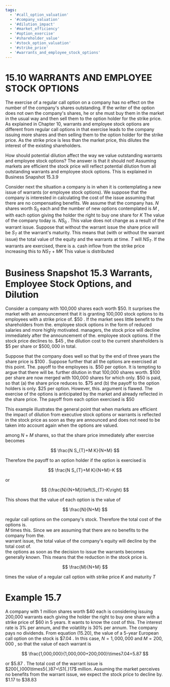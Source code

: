 ```yaml
---
tags:
  - '#call_option_valuation'
  - '#company_valuation'
  - '#dilution_impact'
  - '#market_efficiency'
  - '#option_exercise'
  - '#shareholder_value'
  - '#stock_option_valuation'
  - '#strike_price'
  - '#warrants_and_employee_stock_options'
---
```

# 15.10 WARRANTS AND EMPLOYEE STOCK OPTIONS  

The exercise of a regular call option on a company has no effect on the number of the company's shares outstanding. If the writer of the option does not own the company's shares, he or she must buy them in the market in the usual way and then sell them to the option holder for the strike price. As explained in Chapter 10, warrants and employee stock options are different from regular call options in that exercise leads to the company issuing more shares and then selling them to the option holder for the strike price. As the strike price is less than the market price, this dilutes the interest of the existing shareholders.  

How should potential dilution affect the way we value outstanding warrants and employee stock options? The answer is that it should not! Assuming markets are efficient the stock price will reflect potential dilution from all outstanding warrants and employee stock options. This is explained in Business Snapshot 15.3.9  

Consider next the situation a company is in when it is contemplating a new issue of warrants (or employee stock options). We suppose that the company is interested in calculating the cost of the issue assuming that there are no compensating benefits. We assume that the company has. $N$ shares worth $S_{0}$ each and the number of new options contemplated is $M$ , with each option giving the holder the right to buy one share for $K$ The value of the company today is. $N S_{0}$ . This value does not change as a result of the warrant issue. Suppose that without the warrant issue the share price will be $S_{T}$ at the warrant's maturity. This means that (with or without the warrant issue) the total value of the equity and the warrants at time. $T$ will $N S_{T}.$ If the warrants are exercised, there is a. cash inflow from the strike price increasing this to $N S_{T}+M K$ This value is distributed  

# Business Snapshot 15.3 Warrants, Employee Stock Options, and Dilution  

Consider a company with 100,000 shares each worth $\$50.$ It surprises the market with an announcement that it is granting 100,000 stock options to its employees with a strike price of. $\$50$ . If the market sees little benefit to the shareholders from the. employee stock options in the form of reduced salaries and more highly motivated. managers, the stock price will decline immediately after the announcement of the. employee stock options. If the stock price declines to. $\$45$ , the dilution cost to the current shareholders is $\$5$ per share or $\$500,000$ in total.  

Suppose that the company does well so that by the end of three years the share price is $\$100$ . Suppose further that all the options are exercised at this point. The. payoff to the employees is. $\$50$ per option. It is tempting to argue that there will be. further dilution in that 100,000 shares worth. $\$100$ per share are now merged with 100,000 shares for which only. $\$50$ is paid, so that (a) the share price reduces to. $\$75$ and (b) the payoff to the option holders is only. $\$25$ per option. However, this. argument is flawed. The exercise of the options is anticipated by the market and already reflected in the share price. The payoff from each option exercised is $\$50$  

This example illustrates the general point that when markets are efficient the impact of dilution from executive stock options or warrants is reflected in the stock price as soon as they are announced and does not need to be taken into account again when the options are valued.  

among $N+M$ shares, so that the share price immediately after exercise becomes  

$$
\frac{N S_{T}+M K}{N+M}
$$  

Therefore the payoff to an option holder if the option is exercised is  

$$
\frac{N S_{T}+M K}{N+M}-K
$$  

or  

$$
{\frac{N}{N+M}}\left(S_{T}-K\right)
$$  

This shows that the value of each option is the value of  

$$
\frac{N}{N+M}
$$  

regular call options on the company's stock. Therefore the total cost of the options is.   
$M$ times this. Since we are assuming that there are no benefits to the company from the.   
warrant issue, the total value of the company's equity will decline by the total cost of.   
the options as soon as the decision to issue the warrants becomes generally known. This means that the reduction in the stock price is.  

$$
\frac{M}{N+M}
$$  

times the value of a regular call option with strike price $K$ and maturity $T$  

# Example 15.7  

A company with 1 million shares worth $\$40$ each is considering issuing 200,000 warrants each giving the holder the right to buy one share with a strike price of $\$60$ in 5 years. It wants to know the cost of this. The interest rate is $3\%$ per annum, and the volatility is $30\%$ per annum. The company pays no dividends. From equation (15.20), the value of a 5-year European call option on the stock is $\$7.04$ . In this case, $N=1,000,000$ and $M=200{,}000$ , so that the value of each warrant is  

$$
\frac{1,000,000}{1,000,000+200,000}\times7.04=5.87
$$  

or $\$5.87$ . The total cost of the warrant issue is $200{,}000\times5{.}87=\S1{.}17$ million. Assuming the market perceives no benefits from the warrant issue, we expect the stock price to decline by. $\$1.17$ to $\$38.83$  
